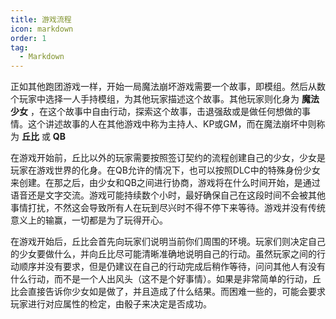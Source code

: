 ```yaml
---
title: 游戏流程
icon: markdown
order: 1
tag:
  - Markdown
---
```

正如其他跑团游戏一样，开始一局魔法崩坏游戏需要一个故事，即模组。然后从数个玩家中选择一人手持模组，为其他玩家描述这个故事。其他玩家则化身为 **魔法少女** ，在这个故事中自由行动，探索这个故事，击退强敌或是做任何想做的事情。这个讲述故事的人在其他游戏中称为主持人、KP或GM，而在魔法崩坏中则称为 **丘比** 或 **QB**

在游戏开始前，丘比以外的玩家需要按照签订契约的流程创建自己的少女，少女是玩家在游戏世界的化身。在QB允许的情况下，也可以按照DLC中的特殊身份少女来创建。在那之后，由少女和QB之间进行协商，游戏将在什么时间开始，是通过语音还是文字交流。游戏可能持续数个小时，最好确保自己在这段时间不会被其他事情打扰，不然这会导致所有人在玩到尽兴时不得不停下来等待。游戏并没有传统意义上的输赢，一切都是为了玩得开心。

在游戏开始后，丘比会首先向玩家们说明当前你们周围的环境。玩家们则决定自己的少女要做什么，并向丘比尽可能清晰准确地说明自己的行动。虽然玩家之间的行动顺序并没有要求，但是仍建议在自己的行动完成后稍作等待，问问其他人有没有什么行动，而不是一个人出风头（这不是个好事情）。如果是非常简单的行动，丘比会直接告诉你少女如是做了，并且造成了什么结果。而困难一些的，可能会要求玩家进行对应属性的检定，由骰子来决定是否成功。